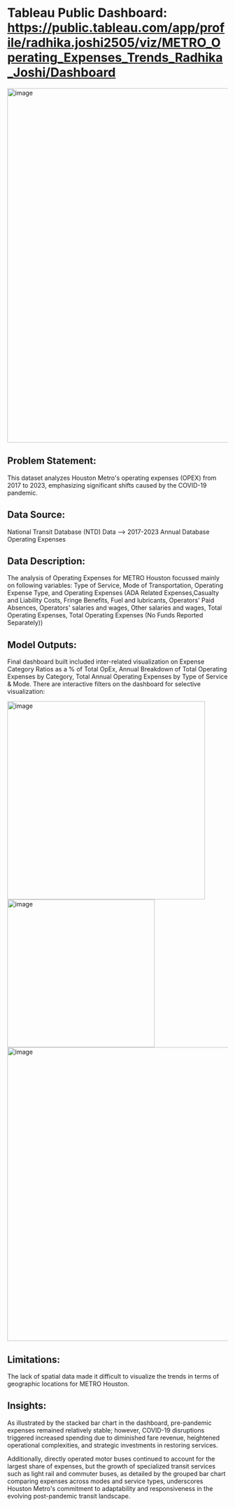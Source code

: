 # Tableau Public Dashboard: https://public.tableau.com/app/profile/radhika.joshi2505/viz/METRO_Operating_Expenses_Trends_Radhika_Joshi/Dashboard

<img width="808" alt="image" src="https://github.com/user-attachments/assets/dd0a8275-77c3-4a7f-a692-996590fa2dba" />

## Problem Statement: 
This dataset analyzes Houston Metro's operating expenses (OPEX) from 2017 to 2023, emphasizing significant shifts caused by the COVID-19 pandemic. 

## Data Source: 
National Transit Database (NTD) Data --> 2017-2023 Annual Database Operating Expenses

## Data Description:
The analysis of Operating Expenses for METRO Houston focussed mainly on following variables: Type of Service, Mode of Transportation, Operating Expense Type, and Operating Expenses (ADA Related Expenses,Casualty and Liability Costs, Fringe Benefits, Fuel and lubricants, Operators' Paid Absences, Operators' salaries and wages,  Other salaries and wages,  Total Operating Expenses, Total Operating Expenses (No Funds Reported Separately))

## Model Outputs: 
Final dashboard built included inter-related visualization on Expense Category Ratios as a % of Total OpEx, Annual Breakdown of Total Operating Expenses by Category, Total Annual Operating Expenses by Type of Service & Mode. There are interactive filters on the dashboard for selective visualization:

<img width="452" alt="image" src="https://github.com/user-attachments/assets/a566fb9c-0002-4292-bb7e-854859bff45c" />

<img width="337" alt="image" src="https://github.com/user-attachments/assets/957fbfce-7b57-437d-ad21-473c68cfe94f" />

<img width="670" alt="image" src="https://github.com/user-attachments/assets/13c9b8c0-4eab-4bc7-adbe-92dab9f0d48d" />

## Limitations: 
The lack of spatial data made it difficult to visualize the trends in terms of geographic locations for METRO Houston.

## Insights: 
As illustrated by the stacked bar chart in the dashboard, pre-pandemic expenses remained relatively stable; however, COVID-19 disruptions triggered increased spending due to diminished fare revenue, heightened operational complexities, and strategic investments in restoring services. 

Additionally, directly operated motor buses continued to account for the largest share of expenses, but the growth of specialized transit services such as light rail and commuter buses, as detailed by the grouped bar chart comparing expenses across modes and service types, underscores Houston Metro's commitment to adaptability and responsiveness in the evolving post-pandemic transit landscape.
